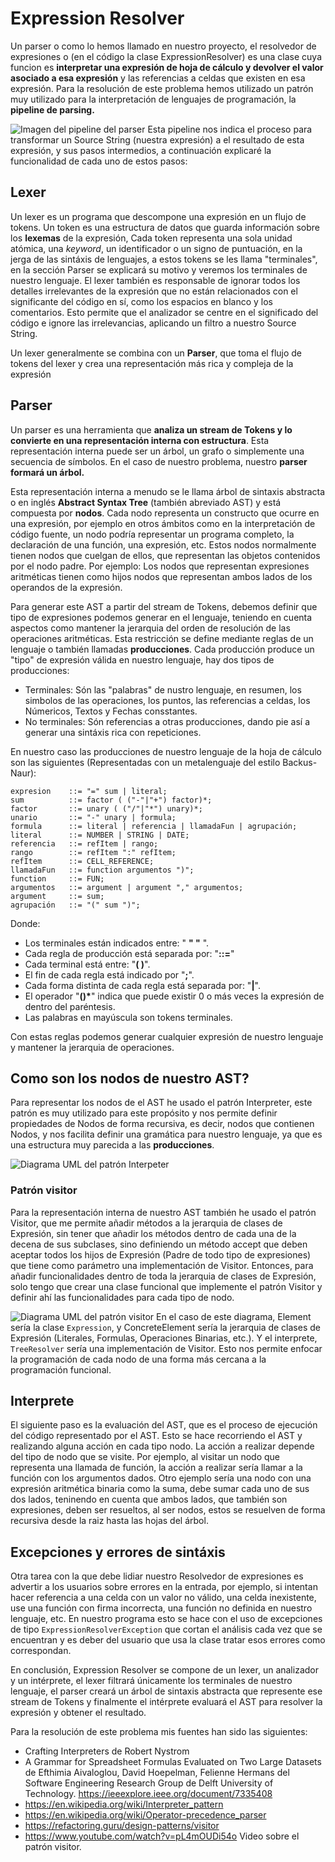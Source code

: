 # Expression Resolver
Un parser o como lo hemos llamado en nuestro proyecto, el resolvedor de expresiones o (en el código la clase ExpressionResolver) es una clase cuya funcion es **interpretar una expresión de hoja de cálculo y devolver el valor asociado a esa expresión** y las referencias a celdas que existen en esa expresión. 
Para la resolución de este problema hemos utilizado un patrón muy utilizado para la interpretación de lenguajes de programación, la **pipeline de parsing.**

![Imagen del pipeline del parser](https://upload.wikimedia.org/wikipedia/commons/d/d6/Parser_Flow%D5%B8.gif)
Esta pipeline nos indica el proceso para transformar un Source String (nuestra expresión) a el resultado de esta expresión, y sus pasos intermedios, a continuación explicaré la funcionalidad de cada uno de estos pasos:
## Lexer
Un lexer es un programa que descompone una expresión en un flujo de tokens.
Un token es una estructura de datos que guarda información sobre los **lexemas** de la expresión, 
Cada token representa una sola unidad atómica, una *keyword*, un identificador o un signo de puntuación, en la jerga de las sintáxis de lenguajes, a estos tokens se les llama "terminales", en la sección Parser se explicará su motivo y veremos los terminales de nuestro lenguaje. 
El lexer también es responsable de ignorar todos los detalles irrelevantes de la expresión que no están relacionados con el significante del código en sí, como los espacios en blanco y los comentarios. Esto permite que el analizador se centre en el significado del código e ignore las irrelevancias, aplicando un filtro a nuestro Source String. 

Un lexer generalmente se combina con un **Parser**, que toma el flujo de tokens del lexer y crea una representación más rica y compleja de la expresión

## Parser
Un parser es una herramienta que **analiza un stream de Tokens y lo convierte en una representación interna con estructura**. Esta representación interna puede ser un árbol, un grafo o simplemente una secuencia de símbolos. En el caso de nuestro problema, nuestro **parser formará un árbol.**

Esta representación interna a menudo se le llama árbol de sintaxis abstracta o en inglés **Abstract Syntax Tree** (también abreviado AST) y está compuesta por **nodos**.
Cada nodo representa un constructo que ocurre en una expresión, por ejemplo en otros ámbitos como en la interpretación de código fuente, un nodo podría representar un programa completo, la declaración de una función, una expresión, etc. Estos nodos normalmente tienen nodos que cuelgan de ellos, que representan las objetos contenidos por el nodo padre.
Por ejemplo: Los nodos que representan expresiones aritméticas tienen como hijos nodos que representan ambos lados de los operandos de la expresión. 

Para generar este AST a partir del stream de Tokens, debemos definir que tipo de expresiones podemos generar en el lenguaje, teniendo en cuenta aspectos como mantener la jerarquia del orden de resolución de las operaciones aritméticas.
Esta restricción se define mediante reglas de un lenguaje o también llamadas **producciones**.
Cada producción produce un "tipo" de expresión válida en nuestro lenguaje, hay dos tipos de producciones:
- Terminales: Són las "palabras" de nustro lenguaje, en resumen, los simbolos de las operaciones, los puntos, las referencias a celdas, los Númericos, Textos y Fechas consstantes.
- No terminales: Són referencias a otras producciones, dando pie así a generar una sintáxis rica con repeticiones.

En nuestro caso las producciones de nuestro lenguaje de la hoja de cálculo son las siguientes (Representadas con un metalenguaje del estilo Backus-Naur):

```
expresion    ::= "=" sum | literal;
sum          ::= factor ( ("-"|"+") factor)*;
factor       ::= unary ( ("/"|"*") unary)*;
unario       ::= "-" unary | formula;
formula      ::= literal | referencia | llamadaFun | agrupación;
literal	     ::= NUMBER | STRING | DATE;
referencia   ::= refItem | rango;
rango        ::= refItem ":" refItem;
refItem      ::= CELL_REFERENCE;
llamadaFun   ::= function argumentos ")";
function     ::= FUN;
argumentos   ::= argument | argument "," argumentos;
argument     ::= sum;
agrupación   ::= "(" sum ")";
```

Donde:

*   Los terminales están indicados entre: " **" "** ".
*   Cada regla de producción está separada por: "**::=**"
*   Cada terminal está entre: "**( )**".
*   El fin de cada regla está indicado por "**;**".
*   Cada forma distinta de cada regla está separada por: "**|**".
*   El operador "**()\***" indica que puede existir 0 o más veces la expresión de dentro del paréntesis.
*   Las palabras en mayúscula son tokens terminales.

Con estas reglas podemos generar cualquier expresión de nuestro lenguaje y mantener la jerarquia de operaciones.

## Como son los nodos de nuestro AST?
Para representar los nodos de el AST he usado el patrón Interpreter, este patrón es muy utilizado para este propósito y nos permite definir propiedades de Nodos de forma recursiva, es decir, nodos que contienen Nodos, y nos facilita definir una gramática para nuestro lenguaje, ya que es una estructura muy parecida a las **producciones**.

![Diagrama UML del patrón Interpeter](https://upload.wikimedia.org/wikipedia/commons/3/33/W3sDesign_Interpreter_Design_Pattern_UML.jpg)

### Patrón visitor
Para la representación interna de nuestro AST también he usado el patrón Visitor, que me permite añadir métodos a la jerarquia de clases de Expresión, sin tener que añadir los métodos dentro de cada una de la decena de sus subclases, sino definiendo un método accept que deben aceptar todos los hijos de Expresión (Padre de todo tipo de expresiones) que tiene como parámetro una implementación de Visitor. 
Entonces, para añadir funcionalidades dentro de toda la jerarquia de clases de Expresión, solo tengo que crear una clase funcional que implemente el patrón Visitor y definir ahí las funcionalidades para cada tipo de nodo.

![Diagrama UML del patrón visitor](https://upload.wikimedia.org/wikipedia/en/thumb/e/eb/Visitor_design_pattern.svg/800px-Visitor_design_pattern.svg.png)
En el caso de este diagrama, Element sería la clase ```Expression```, y ConcreteElement sería la jerarquia de clases de Expresión (Literales, Formulas, Operaciones Binarias, etc.). Y el interprete, ```TreeResolver``` sería una implementación de Visitor.
Esto nos permite enfocar la programación de cada nodo de una forma más cercana a la programación funcional.

## Interprete
El siguiente paso es la evaluación del AST, que es el proceso de ejecución del código representado por el AST. Esto se hace recorriendo el AST y realizando alguna acción en cada tipo nodo. La acción a realizar depende del tipo de nodo que se visite. Por ejemplo, al visitar un nodo que representa una llamada de función, la acción a realizar sería llamar a la función con los argumentos dados. Otro ejemplo sería una nodo con una expresión aritmética binaria como la suma, debe sumar cada uno de sus dos lados, teninendo en cuenta que ambos lados, que también son expresiones, deben ser resueltos, al ser nodos, estos se resuelven de forma recursiva desde la raiz hasta las hojas del árbol.

## Excepciones y errores de sintáxis
Otra tarea con la que debe lidiar nuestro Resolvedor de expresiones es advertir a los usuarios sobre errores en la entrada, por ejemplo, si intentan hacer referencia a una celda con un valor no válido, una celda inexistente, use una función con firma incorrecta, una función no definida en nuestro lenguaje, etc. 
En nuestro programa esto se hace con el uso de excepciones de tipo ```ExpressionResolverException``` que cortan el análisis cada vez que se encuentran y es deber del usuario que usa la clase tratar esos errores como correspondan.

En conclusión, Expression Resolver se compone de un lexer, un analizador y un intérprete, el lexer filtrará únicamente los terminales de nuestro lenguaje, el parser creará un árbol de sintaxis abstracta que represente ese stream de Tokens  y finalmente el intérprete evaluará el AST para resolver la expresión y obtener el resultado.

Para la resolución de este problema mis fuentes han sido las siguientes:
- Crafting Interpreters de Robert Nystrom 
- A Grammar for Spreadsheet Formulas Evaluated on Two Large Datasets de Efthimia Aivaloglou, David Hoepelman, Felienne Hermans del Software Engineering Research Group de Delft University of Technology. https://ieeexplore.ieee.org/document/7335408
- https://en.wikipedia.org/wiki/Interpreter_pattern
- https://en.wikipedia.org/wiki/Operator-precedence_parser
- https://refactoring.guru/design-patterns/visitor
- https://www.youtube.com/watch?v=pL4mOUDi54o Video sobre el patrón visitor.

